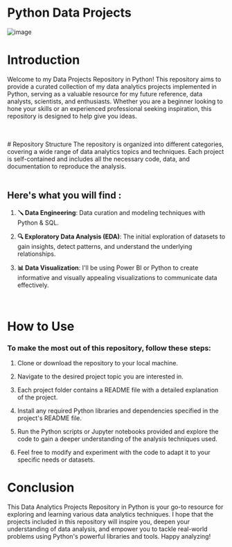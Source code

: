 # Python Data Projects
![image](https://github.com/ConatusForever/Python-Data-Projects/assets/84429597/8f8f7beb-5948-4c6c-b329-fb522f106168)


# Introduction


Welcome to my Data Projects Repository in Python! This repository aims to provide a curated collection of my data analytics projects implemented in Python, serving as a valuable resource for my future reference, data analysts, scientists, and enthusiasts. Whether you are a beginner looking to hone your skills or an experienced professional seeking inspiration, this repository is designed to help give you ideas.

<br>
<br>
# Repository Structure
The repository is organized into different categories, covering a wide range of data analytics topics and techniques. Each project is self-contained and includes all the necessary code, data, and documentation to reproduce the analysis.
<br>
<br>


## Here's what you will find :

1. **🪛 Data Engineering**: Data curation and modeling techniques with Python & SQL.
   
2. **🔍 Exploratory Data Analysis (EDA)**: The initial exploration of datasets to gain insights, detect patterns, and understand the underlying relationships.

3. **📊 Data Visualization**: I'll be using Power BI or Python to create informative and visually appealing visualizations to communicate data effectively.


<br>

# How to Use

### To make the most out of this repository, follow these steps:

1. Clone or download the repository to your local machine.

2. Navigate to the desired project topic you are interested in.

3. Each project folder contains a README file with a detailed explanation of the project.

4. Install any required Python libraries and dependencies specified in the project's README file.

5. Run the Python scripts or Jupyter notebooks provided and explore the code to gain a deeper understanding of the analysis techniques used.

6. Feel free to modify and experiment with the code to adapt it to your specific needs or datasets.


# Conclusion
This Data Analytics Projects Repository in Python is your go-to resource for exploring and learning various data analytics techniques. I hope that the projects included in this repository will inspire you, deepen your understanding of data analysis, and empower you to tackle real-world problems using Python's powerful libraries and tools. Happy analyzing!
